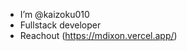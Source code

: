 - I’m @kaizoku010
- Fullstack developer
- Reachout (https://mdixon.vercel.app/)

<!---
kaizoku010/kaizoku010 is a ✨ special ✨ repository because its `README.md` (this file) appears on your GitHub profile.
You can click the Preview link to take a look at your changes.
--->
